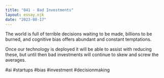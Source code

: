 ```yaml
---
title: "041 - Bad Investments"
layout: essay.njk
date: "2023-08-17"
---
```


The world is full of terrible decisions waiting to be made, billions to be burned, and cognitive bias offers abundant and constant temptations.

Once our technology is deployed it will be able to assist with reducing these, but until then bad investments will continue to skew and screw the averages.

#ai #startups #bias #investment #decisionmaking
